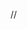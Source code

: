<!-- fix error stacktrace heap memory js when pushing to heroku-->
<!-- heroku config:set NODE_OPTIONS='--max_old_space_size=2560 appname' -->
  <!-- refetchQueries: () => [{ query: GET_PERSON, variables: {id: personId} }] -->
 //   <!-- {product.price.toLocaleString('it-IT', {style : 'currency', currency : 'VND'})} -->
    <!-- {moment(order.createdAt).format('DD-MM-YYYY :LT')} -->
